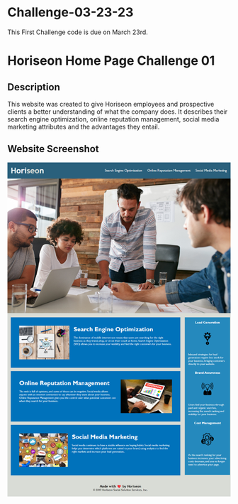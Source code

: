 # Challenge-03-23-23
This First Challenge code is due on March 23rd.
# Horiseon Home Page Challenge 01
## Description

This website was created to give Horiseon employees and prospective clients a better understanding of what the company does. It describes their search engine optimization, online reputation management, social media marketing attributes and the advantages they entail.
## Website Screenshot 

![Alt text](assets/images/horiseon-website-screenshot.png)
